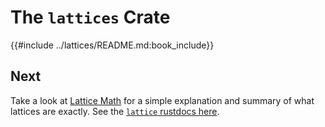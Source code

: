 # The `lattices` Crate

{{#include ../lattices/README.md:book_include}}

[`Min<T>`]: https://hydro-project.github.io/hydroflow/doc/lattices/struct.Min.html
[`Max<T>`]: https://hydro-project.github.io/hydroflow/doc/lattices/struct.Min.html
[`set_union::SetUnion`]: https://hydro-project.github.io/hydroflow/doc/lattices/set_union/struct.SetUnion.html
[`map_union::MapUnion`]: https://hydro-project.github.io/hydroflow/doc/lattices/map_union/struct.MapUnion.html
[`Bottom<Lat>`]: https://hydro-project.github.io/hydroflow/doc/lattices/struct.Bottom.html
[`Pair<LatA, LatB>`]: https://hydro-project.github.io/hydroflow/doc/lattices/struct.Pair.html
[`DomPair<LatKey, LatVal>`]: https://hydro-project.github.io/hydroflow/doc/lattices/struct.DomPair.html
[`Fake<T>`]: https://hydro-project.github.io/hydroflow/doc/lattices/struct.Fake.html
[`Merge`]: https://hydro-project.github.io/hydroflow/doc/lattices/struct.Merge.html
[`Merge::merge`]: https://hydro-project.github.io/hydroflow/doc/lattices/trait.Merge.html#tymethod.merge
[`Merge::merge_owned`]: https://hydro-project.github.io/hydroflow/doc/lattices/trait.Merge.html#method.merge_owned
[`test::check_lattice_properties`]: https://hydro-project.github.io/hydroflow/doc/lattices/test/fn.check_lattice_properties.html
[`test::check_partial_ord_properties`]: https://hydro-project.github.io/hydroflow/doc/lattices/test/fn.check_ord_properties.html
[`test::check_lattice_ord`]: https://hydro-project.github.io/hydroflow/doc/lattices/test/fn.check_lattice_ord.html
[`PartialOrd`]: https://doc.rust-lang.org/std/cmp/trait.PartialOrd.html
[`LatticeOrd<Rhs>`]: https://hydro-project.github.io/hydroflow/doc/lattices/trait.LatticeOrd.html
[`NaiveLatticeOrd`]: https://hydro-project.github.io/hydroflow/doc/lattices/trait.NaiveLatticeOrd.html
[`ConvertFrom`]: https://hydro-project.github.io/hydroflow/doc/lattices/trait.ConvertFrom.html
[`std::convert::From`]: https://doc.rust-lang.org/std/convert/trait.From.html
[`set_union::SetUnionBTreeSet`]: https://hydro-project.github.io/hydroflow/doc/lattices/set_union/type.SetUnionBTreeSet.html
[`set_union::SetUnionHashSet`]: https://hydro-project.github.io/hydroflow/doc/lattices/set_union/type.SetUnionHashSet.html

## Next

Take a look at [Lattice Math](./lattice_math.md) for a simple explanation and summary of what
lattices are exactly.
See the [`lattice` rustdocs here](https://hydro-project.github.io/hydroflow/doc/lattices/index.html).
